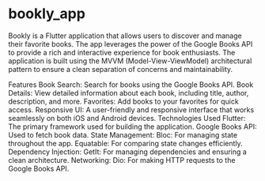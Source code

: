 # bookly_app
Bookly is a Flutter application that allows users to discover and manage their favorite books. The app leverages the power of the Google Books API to provide a rich and interactive experience for book enthusiasts. The application is built using the MVVM (Model-View-ViewModel) architectural pattern to ensure a clean separation of concerns and maintainability.

Features
Book Search: Search for books using the Google Books API.
Book Details: View detailed information about each book, including title, author, description, and more.
Favorites: Add books to your favorites for quick access.
Responsive UI: A user-friendly and responsive interface that works seamlessly on both iOS and Android devices.
Technologies Used
Flutter: The primary framework used for building the application.
Google Books API: Used to fetch book data.
State Management:
Bloc: For managing state throughout the app.
Equatable: For comparing state changes efficiently.
Dependency Injection:
GetIt: For managing dependencies and ensuring a clean architecture.
Networking:
Dio: For making HTTP requests to the Google Books API.
